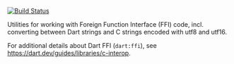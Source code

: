 [![Build Status](https://travis-ci.org/dart-lang/ffi.svg?branch=master)](https://travis-ci.org/dart-lang/ffi)

Utilities for working with Foreign Function Interface (FFI) code, incl.
converting between Dart strings and C strings encoded with utf8 and utf16.

For additional details about Dart FFI (`dart:ffi`), see
https://dart.dev/guides/libraries/c-interop.
